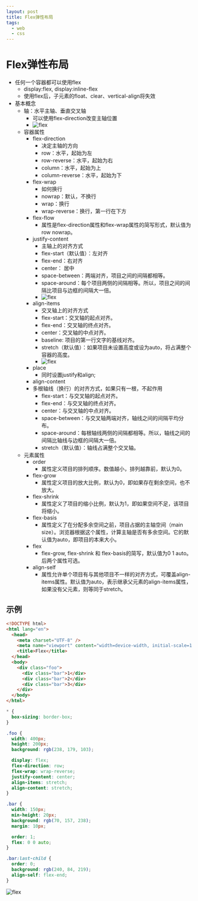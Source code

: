 ```yaml
---
layout: post
title: Flex弹性布局
tags:
  - web
  - css
---
```


# Flex弹性布局

- 任何一个容器都可以使用flex
  - display:flex, display:inline-flex
  - 使用flex后，子元素的float、clear、vertical-align将失效
- 基本概念
  - 轴：水平主轴、垂直交叉轴
    - 可以使用flex-direction改变主轴位置
    - ![flex](/assets/image/web/flex-1.png)
  - 容器属性
    - flex-direction
      - 决定主轴的方向
      - row：水平，起始为左
      - row-reverse：水平，起始为右
      - column：水平，起始为上
      - column-reverse：水平，起始为下
    - flex-wrap
      - 如何换行
      - nowrap：默认，不换行
      - wrap：换行
      - wrap-reverse：换行，第一行在下方
    - flex-flow
      - 属性是flex-direction属性和flex-wrap属性的简写形式，默认值为row nowrap。
    - justify-content
      - 主轴上的对齐方式
      - flex-start（默认值）：左对齐
      - flex-end：右对齐
      - center： 居中
      - space-between：两端对齐，项目之间的间隔都相等。
      - space-around：每个项目两侧的间隔相等。所以，项目之间的间隔比项目与边框的间隔大一倍。
      - ![flex](/assets/image/web/flex-2.png)
    - align-items
      - 交叉轴上的对齐方式
      - flex-start：交叉轴的起点对齐。
      - flex-end：交叉轴的终点对齐。
      - center：交叉轴的中点对齐。
      - baseline: 项目的第一行文字的基线对齐。
      - stretch（默认值）：如果项目未设置高度或设为auto，将占满整个容器的高度。
      - ![flex](/assets/image/web/flex-3.png)
    - place
      - 同时设置justify和align;
    - align-content
    - 多根轴线（换行）的对齐方式，如果只有一根，不起作用
      - flex-start：与交叉轴的起点对齐。
      - flex-end：与交叉轴的终点对齐。
      - center：与交叉轴的中点对齐。
      - space-between：与交叉轴两端对齐，轴线之间的间隔平均分布。
      - space-around：每根轴线两侧的间隔都相等。所以，轴线之间的间隔比轴线与边框的间隔大一倍。
      - stretch（默认值）：轴线占满整个交叉轴。
  - 元素属性
    - order
      - 属性定义项目的排列顺序。数值越小，排列越靠前，默认为0。
    - flex-grow
      - 属性定义项目的放大比例，默认为0，即如果存在剩余空间，也不放大。
    - flex-shrink
      - 属性定义了项目的缩小比例，默认为1，即如果空间不足，该项目将缩小。
    - flex-basis
      - 属性定义了在分配多余空间之前，项目占据的主轴空间（main size）。浏览器根据这个属性，计算主轴是否有多余空间。它的默认值为auto，即项目的本来大小。
    - flex
      - flex-grow, flex-shrink 和 flex-basis的简写，默认值为0 1 auto。后两个属性可选。
    - align-self
      - 属性允许单个项目有与其他项目不一样的对齐方式，可覆盖align-items属性。默认值为auto，表示继承父元素的align-items属性，如果没有父元素，则等同于stretch。

## 示例

~~~html
<!DOCTYPE html>
<html lang="en">
  <head>
    <meta charset="UTF-8" />
    <meta name="viewport" content="width=device-width, initial-scale=1.0" />
    <title>Flex</title>
  </head>
  <body>
    <div class="foo">
      <div class="bar">1</div>
      <div class="bar">2</div>
      <div class="bar">3</div>
    </div>
  </body>
</html>
~~~

~~~css
* {
  box-sizing: border-box;
}

.foo {
  width: 400px;
  height: 200px;
  background: rgb(238, 179, 103);

  display: flex;
  flex-direction: row;
  flex-wrap: wrap-reverse;
  justify-content: center;
  align-items: stretch;
  align-content: stretch;
}

.bar {
  width: 150px;
  min-height: 20px;
  background: rgb(70, 157, 238);
  margin: 10px;

  order: 1;
  flex: 0 0 auto;
}

.bar:last-child {
  order: 0;
  background: rgb(240, 84, 219);
  align-self: flex-end;
}
~~~

![flex](/assets/image/web/flex-simple.png)